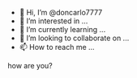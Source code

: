 - 👋 Hi, I’m @doncarlo7777
- 👀 I’m interested in ...
- 🌱 I’m currently learning ...
- 💞️ I’m looking to collaborate on ...
- 📫 How to reach me ...

<!---
doncarlo7777/doncarlo7777 is a ✨ special ✨ repository because its `README.md` (this file) appears on your GitHub profile.
You can click the Preview link to take a look at your changes.
---> how are you?

